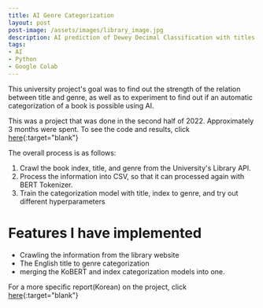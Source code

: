 ```yaml
---
title: AI Genre Categorization
layout: post
post-image: /assets/images/library_image.jpg
description: AI prediction of Dewey Decimal Classification with titles and indexes. Made using BERT with pytorch
tags:
- AI
- Python
- Google Colab
---
```


This university project's goal was to find out the strength of the relation between title and genre, as well as to experiment to find out if an automatic categorization of a book is possible using AI.


This was a project that was done in the second half of 2022. Approximately 3 months were spent. To see the code and results, click [here](https://github.com/jayay777/2022F-Ajou-ML-TEAM3){:target="blank"}

The overall process is as follows: 

1. Crawl the book index, title, and genre from the University's Library API.
2. Process the information into CSV, so that it can processed again with BERT Tokenizer.
3. Train the categorization model with title, index to genre, and try out different hyperparameters

    
# Features I have implemented

* Crawling the information from the library website
* The English title to genre categorization
* merging the KoBERT and index categorization models into one.

For a more specific report(Korean) on the project, click [here](/assets/downloads/AI_Librarian_Report.docx){:target="blank"}